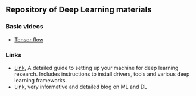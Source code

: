 ## Repository of Deep Learning materials

### Basic videos
- [Tensor flow](https://youtu.be/cSKfRcEDGUs?list=PLOU2XLYxmsIIuiBfYad6rFYQU_jL2ryal)
  

### Links
- [Link](https://github.com/saiprashanths/dl-setup), A detailed guide to setting up your machine for deep learning research. Includes instructions to install drivers, tools and various deep learning frameworks.
- [Link](http://www.wildml.com/), very informative and detailed blog on ML and DL
